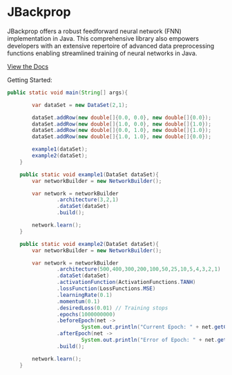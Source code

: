# JBackprop
JBackprop offers a robust feedforward neural network (FNN) implementation in Java. This comprehensive library also empowers developers with an extensive repertoire of advanced data preprocessing functions enabling streamlined training of neural networks in Java.

[View the Docs](https://kirstenali.github.io/JBackprop/)

Getting Started:

```java
public static void main(String[] args){

        var dataSet = new DataSet(2,1);

        dataSet.addRow(new double[]{0.0, 0.0}, new double[]{0.0});
        dataSet.addRow(new double[]{1.0, 0.0}, new double[]{1.0});
        dataSet.addRow(new double[]{0.0, 1.0}, new double[]{1.0});
        dataSet.addRow(new double[]{1.0, 1.0}, new double[]{0.0});

        example1(dataSet);
        example2(dataSet);
    }

    public static void example1(DataSet dataSet){
        var networkBuilder = new NetworkBuilder();

        var network = networkBuilder
                .architecture(3,2,1)
                .dataSet(dataSet)
                .build();

        network.learn();
    }

    public static void example2(DataSet dataSet){
        var networkBuilder = new NetworkBuilder();

        var network = networkBuilder
                .architecture(500,400,300,200,100,50,25,10,5,4,3,2,1)
                .dataSet(dataSet)
                .activationFunction(ActivationFunctions.TANH)
                .lossFunction(LossFunctions.MSE)
                .learningRate(0.1)
                .momentum(0.1)
                .desiredLoss(0.01) // Training stops
                .epochs(1000000000)
                .beforeEpoch(net ->
                        System.out.println("Current Epoch: " + net.getCurrentEpoch()))
                .afterEpoch(net ->
                        System.out.println("Error of Epoch: " + net.getLossOfEpoch() + "\n"))
                .build();

        network.learn();
    }
```
